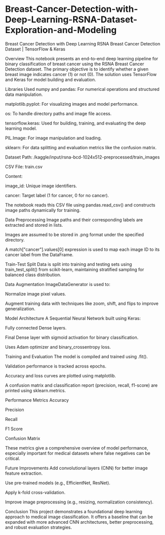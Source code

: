 # Breast-Cancer-Detection-with-Deep-Learning-RSNA-Dataset-Exploration-and-Modeling
Breast Cancer Detection with Deep Learning
RSNA Breast Cancer Detection Dataset | TensorFlow & Keras

Overview
This notebook presents an end-to-end deep learning pipeline for binary classification of breast cancer using the RSNA Breast Cancer Detection dataset. The primary objective is to identify whether a given breast image indicates cancer (1) or not (0). The solution uses TensorFlow and Keras for model building and evaluation.

Libraries Used
numpy and pandas: For numerical operations and structured data manipulation.

matplotlib.pyplot: For visualizing images and model performance.

os: To handle directory paths and image file access.

tensorflow.keras: Used for building, training, and evaluating the deep learning model.

PIL.Image: For image manipulation and loading.

sklearn: For data splitting and evaluation metrics like the confusion matrix.

Dataset
Path: /kaggle/input/rsna-bcd-1024x512-preprocessed/train_images

CSV File: train.csv

Content:

image_id: Unique image identifiers.

cancer: Target label (1 for cancer, 0 for no cancer).

The notebook reads this CSV file using pandas.read_csv() and constructs image paths dynamically for training.

Data Preprocessing
Image paths and their corresponding labels are extracted and stored in lists.

Images are assumed to be stored in .png format under the specified directory.

A match["cancer"].values[0] expression is used to map each image ID to its cancer label from the DataFrame.

Train-Test Split
Data is split into training and testing sets using train_test_split() from scikit-learn, maintaining stratified sampling for balanced class distribution.

Data Augmentation
ImageDataGenerator is used to:

Normalize image pixel values.

Augment training data with techniques like zoom, shift, and flips to improve generalization.

Model Architecture
A Sequential Neural Network built using Keras:

Fully connected Dense layers.

Final Dense layer with sigmoid activation for binary classification.

Uses Adam optimizer and binary_crossentropy loss.

Training and Evaluation
The model is compiled and trained using .fit().

Validation performance is tracked across epochs.

Accuracy and loss curves are plotted using matplotlib.

A confusion matrix and classification report (precision, recall, f1-score) are printed using sklearn.metrics.

Performance Metrics
Accuracy

Precision

Recall

F1 Score

Confusion Matrix

These metrics give a comprehensive overview of model performance, especially important for medical datasets where false negatives can be critical.

Future Improvements
Add convolutional layers (CNN) for better image feature extraction.

Use pre-trained models (e.g., EfficientNet, ResNet).

Apply k-fold cross-validation.

Improve image preprocessing (e.g., resizing, normalization consistency).

Conclusion
This project demonstrates a foundational deep learning approach to medical image classification. It offers a baseline that can be expanded with more advanced CNN architectures, better preprocessing, and robust evaluation strategies.

